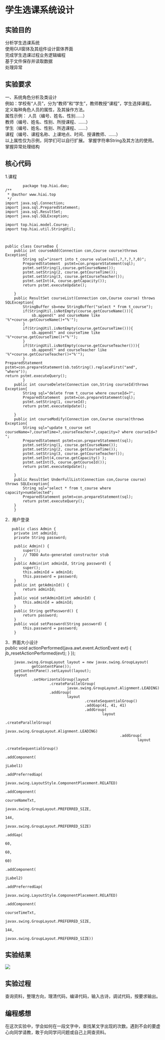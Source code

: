 学生选课系统设计
======

实验目的
-------
分析学生选课系统<br>
使用GUI窗体及其组件设计窗体界面<br>
完成学生选课过程业务逻辑编程<br>
基于文件保存并读取数据<br>
处理异常<br>

实验要求
--------
一、系统角色分析及类设计<br>
例如：学校有“人员”，分为“教师”和“学生”，教师教授“课程”，学生选择课程。<br>
定义每种角色人员的属性，及其操作方法。<br>
属性示例： 人员（编号、姓名、性别……）<br>
教师（编号、姓名、性别、所授课程、……）<br>
   学生（编号、姓名、性别、所选课程、……）<br>
   课程（编号、课程名称、上课地点、时间、授课教师、……）<br>
以上属性仅为示例，同学们可以自行扩展。
掌握字符串String及其方法的使用。<br>
掌握异常处理结构<br>


核心代码
---------
1.课程<br>
```		    
        package top.hiai.dao;
/**
 * @author www.hiai.top
 */
import java.sql.Connection;
import java.sql.PreparedStatement;
import java.sql.ResultSet;
import java.sql.SQLException;

import top.hiai.model.Course;
import top.hiai.util.StringUtil;



public class CourseDao {
	public int courseAdd(Connection con,Course course)throws Exception{
		String sql="insert into t_course value(null,?,?,?,?,0)";
		PreparedStatement  pstmt=con.prepareStatement(sql);
		pstmt.setString(1,course.getCourseName());
		pstmt.setString(2, course.getCourseTime());
		pstmt.setString(3, course.getCourseTeacher());
		pstmt.setInt(4, course.getCapacity());
		return pstmt.executeUpdate();

	}
	public ResultSet courseList(Connection con,Course course) throws SQLException{
		StringBuffer sb=new StringBuffer("select * from t_course");
		if(StringUtil.isNotEmpty(course.getCourseName())){
			sb.append(" and courseName like '%"+course.getCourseName()+"%'");
		}
		if(StringUtil.isNotEmpty(course.getCourseTime())){
			sb.append(" and courseTime like '%"+course.getCourseTime()+"%'");
		}
		if(StringUtil.isNotEmpty(course.getCourseTeacher())){
			sb.append(" and courseTeacher like '%"+course.getCourseTeacher()+"%'");
		}
PreparedStatement pstmt=con.prepareStatement(sb.toString().replaceFirst("and", "where"));
return pstmt.executeQuery();
		}
	public int courseDelete(Connection con,String courseId)throws Exception{
		String sql="delete from t_course where courseId=?";
		PreparedStatement  pstmt=con.prepareStatement(sql);
		pstmt.setString(1, courseId);
		return pstmt.executeUpdate();

	}
	public int courseModify(Connection con,Course course)throws Exception{
		String sql="update t_course set courseName=?,courseTime=?,courseTeacher=?,capacity=? where courseId=? ";
		PreparedStatement pstmt=con.prepareStatement(sql);
		pstmt.setString(1, course.getCourseName());
		pstmt.setString(2, course.getCourseTime());
		pstmt.setString(3, course.getCourseTeacher());
		pstmt.setInt(4,course.getCapacity() );
		pstmt.setInt(5, course.getCourseId());
		return pstmt.executeUpdate();
		
	}
	public ResultSet UnderFullList(Connection con,Course course) throws SQLException{
		String sql="select * from t_course where capacity>numSelected";
		PreparedStatement pstmt=con.prepareStatement(sql);
		return pstmt.executeQuery();
	}
	}

 ```
2．用户登录<br>
```		
   public class Admin {
	private int adminId;
	private String password;
	
	public Admin() {
		super();
		// TODO Auto-generated constructor stub
	}
	public Admin(int adminId, String password) {
		super();
		this.adminId = adminId;
		this.password = password;
	}
	public int getAdminId() {
		return adminId;
	}
	public void setAdminId(int adminId) {
		this.adminId = adminId;
	}
	public String getPassword() {
		return password;
	}
	public void setPassword(String password) {
		this.password = password;
	}
```
3．界面大小设计<br>
public void actionPerformed(java.awt.event.ActionEvent evt) {
				jb_resetActionPerformed(evt);
			}
		});

		javax.swing.GroupLayout layout = new javax.swing.GroupLayout(
				getContentPane());
		getContentPane().setLayout(layout);
		layout
				.setHorizontalGroup(layout
						.createParallelGroup(
								javax.swing.GroupLayout.Alignment.LEADING)
						.addGroup(
								layout
										.createSequentialGroup()
										.addGap(41, 41, 41)
										.addGroup(
												layout
														.createParallelGroup(
																javax.swing.GroupLayout.Alignment.LEADING)
														.addGroup(
																layout
																		.createSequentialGroup()
																		.addComponent(
																				jLabel1)
																		.addPreferredGap(
																				javax.swing.LayoutStyle.ComponentPlacement.RELATED)
																		.addComponent(
																				courseNameTxt,
																				javax.swing.GroupLayout.PREFERRED_SIZE,
																				144,
																				javax.swing.GroupLayout.PREFERRED_SIZE)
																		.addGap(
																				60,
																				60,
																				60)
																		.addComponent(
																				jLabel2)
																		.addPreferredGap(
																				javax.swing.LayoutStyle.ComponentPlacement.RELATED)
																		.addComponent(
																				courseTimeTxt,
																				javax.swing.GroupLayout.PREFERRED_SIZE,
																				144,
																				javax.swing.GroupLayout.PREFERRED_SIZE))
实验结果
--------
![](https://github.com/liujingyu1999/Java023/blob/master/%E6%8D%95%E8%8E%B7.PNG)

实验过程
-----------
查询资料，整理方向，理清代码，编译代码，输入古诗，调试代码，按要求输出。<br>

编程感想
------------
在这次实验中，学会如何在一段文字中，查找某文字出现的次数。遇到不会的要虚心向同学请教，敢于向同学问问题或自己上网查资料。<br>
